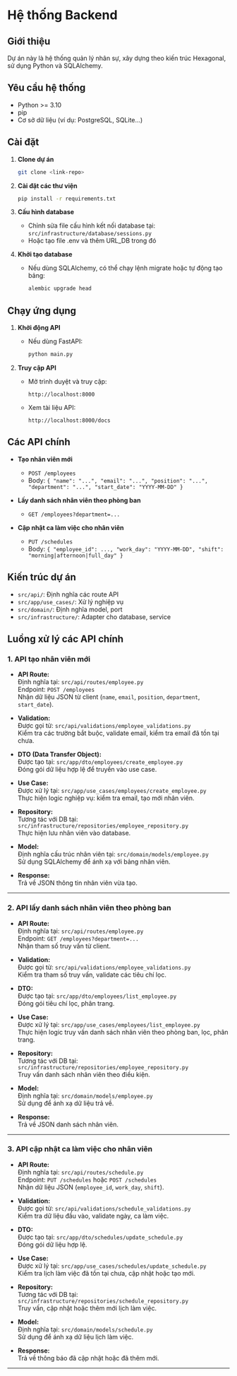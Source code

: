 # Hệ thống Backend

## Giới thiệu
Dự án này là hệ thống quản lý nhân sự, xây dựng theo kiến trúc Hexagonal, sử dụng Python và SQLAlchemy.

## Yêu cầu hệ thống
- Python >= 3.10
- pip
- Cơ sở dữ liệu (ví dụ: PostgreSQL, SQLite...)

## Cài đặt

1. **Clone dự án**
   ```bash
   git clone <link-repo>
   ```

2. **Cài đặt các thư viện**
   ```bash
   pip install -r requirements.txt
   ```

3. **Cấu hình database**
   - Chỉnh sửa file cấu hình kết nối database tại:  
     `src/infrastructure/database/sessions.py`  
   - Hoặc tạo file .env và thêm URL_DB trong đó

4. **Khởi tạo database**
   - Nếu dùng SQLAlchemy, có thể chạy lệnh migrate hoặc tự động tạo bảng:
     ```bash
     alembic upgrade head
     ```

## Chạy ứng dụng

1. **Khởi động API**
   - Nếu dùng FastAPI:
     ```bash
     python main.py
     ```

2. **Truy cập API**
   - Mở trình duyệt và truy cập:  
     ```
     http://localhost:8000
     ```
   - Xem tài liệu API:  
     ```
     http://localhost:8000/docs
     ```

## Các API chính

- **Tạo nhân viên mới**
  - `POST /employees`
  - Body: `{ "name": "...", "email": "...", "position": "...", "department": "...", "start_date": "YYYY-MM-DD" }`

- **Lấy danh sách nhân viên theo phòng ban**
  - `GET /employees?department=...`

- **Cập nhật ca làm việc cho nhân viên**
  - `PUT /schedules`
  - Body: `{ "employee_id": ..., "work_day": "YYYY-MM-DD", "shift": "morning|afternoon|full_day" }`

## Kiến trúc dự án

- `src/api/`: Định nghĩa các route API
- `src/app/use_cases/`: Xử lý nghiệp vụ
- `src/domain/`: Định nghĩa model, port
- `src/infrastructure/`: Adapter cho database, service


## Luồng xử lý các API chính

### 1. API tạo nhân viên mới

- **API Route:**  
  Định nghĩa tại: `src/api/routes/employee.py`  
  Endpoint: `POST /employees`  
  Nhận dữ liệu JSON từ client (`name`, `email`, `position`, `department`, `start_date`).

- **Validation:**  
  Được gọi từ: `src/api/validations/employee_validations.py`  
  Kiểm tra các trường bắt buộc, validate email, kiểm tra email đã tồn tại chưa.

- **DTO (Data Transfer Object):**  
  Được tạo tại: `src/app/dto/employees/create_employee.py`  
  Đóng gói dữ liệu hợp lệ để truyền vào use case.

- **Use Case:**  
  Được xử lý tại: `src/app/use_cases/employees/create_employee.py`  
  Thực hiện logic nghiệp vụ: kiểm tra email, tạo mới nhân viên.

- **Repository:**  
  Tương tác với DB tại: `src/infrastructure/repositories/employee_repository.py`  
  Thực hiện lưu nhân viên vào database.

- **Model:**  
  Định nghĩa cấu trúc nhân viên tại: `src/domain/models/employee.py`  
  Sử dụng SQLAlchemy để ánh xạ với bảng nhân viên.

- **Response:**  
  Trả về JSON thông tin nhân viên vừa tạo.

---

### 2. API lấy danh sách nhân viên theo phòng ban

- **API Route:**  
  Định nghĩa tại: `src/api/routes/employee.py`  
  Endpoint: `GET /employees?department=...`  
  Nhận tham số truy vấn từ client.

- **Validation:**  
  Được gọi từ: `src/api/validations/employee_validations.py`  
  Kiểm tra tham số truy vấn, validate các tiêu chí lọc.

- **DTO:**  
  Được tạo tại: `src/app/dto/employees/list_employee.py`  
  Đóng gói tiêu chí lọc, phân trang.

- **Use Case:**  
  Được xử lý tại: `src/app/use_cases/employees/list_employee.py`  
  Thực hiện logic truy vấn danh sách nhân viên theo phòng ban, lọc, phân trang.

- **Repository:**  
  Tương tác với DB tại: `src/infrastructure/repositories/employee_repository.py`  
  Truy vấn danh sách nhân viên theo điều kiện.

- **Model:**  
  Định nghĩa tại: `src/domain/models/employee.py`  
  Sử dụng để ánh xạ dữ liệu trả về.

- **Response:**  
  Trả về JSON danh sách nhân viên.

---

### 3. API cập nhật ca làm việc cho nhân viên

- **API Route:**  
  Định nghĩa tại: `src/api/routes/schedule.py`  
  Endpoint: `PUT /schedules` hoặc `POST /schedules`  
  Nhận dữ liệu JSON (`employee_id`, `work_day`, `shift`).

- **Validation:**  
  Được gọi từ: `src/api/validations/schedule_validations.py`  
  Kiểm tra dữ liệu đầu vào, validate ngày, ca làm việc.

- **DTO:**  
  Được tạo tại: `src/app/dto/schedules/update_schedule.py`  
  Đóng gói dữ liệu hợp lệ.

- **Use Case:**  
  Được xử lý tại: `src/app/use_cases/schedules/update_schedule.py`  
  Kiểm tra lịch làm việc đã tồn tại chưa, cập nhật hoặc tạo mới.

- **Repository:**  
  Tương tác với DB tại: `src/infrastructure/repositories/schedule_repository.py`  
  Truy vấn, cập nhật hoặc thêm mới lịch làm việc.

- **Model:**  
  Định nghĩa tại: `src/domain/models/schedule.py`  
  Sử dụng để ánh xạ dữ liệu lịch làm việc.

- **Response:**  
  Trả về thông báo đã cập nhật hoặc đã thêm mới.

---

